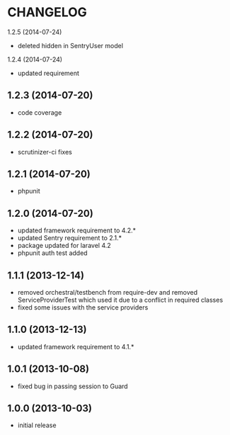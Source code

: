 CHANGELOG
=========

1.2.5 (2014-07-24)
* deleted hidden in SentryUser model

1.2.4 (2014-07-24)
* updated requirement

1.2.3 (2014-07-20)
------------------
* code coverage

1.2.2 (2014-07-20)
------------------
* scrutinizer-ci fixes

1.2.1 (2014-07-20)
------------------
* phpunit

1.2.0 (2014-07-20)
------------------
* updated framework requirement to 4.2.*
* updated Sentry requirement to 2.1.*
* package updated for laravel 4.2
* phpunit auth test added

1.1.1 (2013-12-14)
------------------
* removed orchestral/testbench from require-dev and removed ServiceProviderTest which used it due to a conflict in
  required classes
* fixed some issues with the service providers

1.1.0 (2013-12-13)
------------------
* updated framework requirement to 4.1.*

1.0.1 (2013-10-08)
------------------
* fixed bug in passing session to Guard

1.0.0 (2013-10-03)
------------------
* initial release
